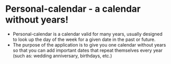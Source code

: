 # Personal-calendar - a calendar without years!

* Personal-calendar is a calendar valid for many years, usually designed to look up the day of the week for a given date in the past or future.
* The purpose of the application is to give you one calendar without years so that you can add important dates that repeat themselves every year (such as: wedding anniversary, birthdays, etc.)
